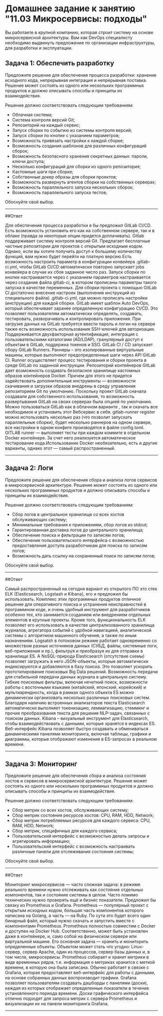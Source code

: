 # Домашнее задание к занятию "11.03 Микросервисы: подходы"

Вы работаете в крупной компанию, которая строит систему на основе микросервисной архитектуры.
Вам как DevOps специалисту необходимо выдвинуть предложение по организации инфраструктуры, для разработки и эксплуатации.


## Задача 1: Обеспечить разработку

Предложите решение для обеспечения процесса разработки: хранение исходного кода, непрерывная интеграция и непрерывная поставка. 
Решение может состоять из одного или нескольких программных продуктов и должно описывать способы и принципы их взаимодействия.

Решение должно соответствовать следующим требованиям:
- Облачная система;
- Система контроля версий Git;
- Репозиторий на каждый сервис;
- Запуск сборки по событию из системы контроля версий;
- Запуск сборки по кнопке с указанием параметров;
- Возможность привязать настройки к каждой сборке;
- Возможность создания шаблонов для различных конфигураций сборок;
- Возможность безопасного хранения секретных данных: пароли, ключи доступа;
- Несколько конфигураций для сборки из одного репозитория;
- Кастомные шаги при сборке;
- Собственные докер образы для сборки проектов;
- Возможность развернуть агентов сборки на собственных серверах;
- Возможность параллельного запуска нескольких сборок;
- Возможность параллельного запуска тестов;

Обоснуйте свой выбор.

---

##Ответ

Для обеспечения процесса разработки я бы предложил GitLab CI/CD. Есть возможность установить его как на собственном сервере, так и в облаке (правда за некоторые опции придется доплачивать). Gitlab поддерживает систему контроля версий Git. Предлагает бесплатные частные репозитории для проектов с открытым исходным кодом. Однако, если вы хотите получить доступ к большему количеству функций, вам нужно будет перейти на платную версию.Есть возможность настроить параметр в конфигурации конвейера .gitlab-ci.yml, чтобы GitLab CI/CD автоматически повторно запускает jobs конвейера в случае их сбоя заданное число раз. Запуск сборки по кнопке настраивается через с указанием параметров настраивается через создание файла gitlab-ci, в котором прописаны параметры такого запуска в качестве переменных. Для сборки проекта с помощью GitLab CI достаточно внесение настроек (выполнения инструкций из специального файла) .gitlab-ci.yml, где можно прописать настройки (инструкции) для каждой сборки. GitLab имеет шаблон Auto DevOps, который обеспечивает заранее определенную конфигурацию CI/CD. Это позволяет пользователям автоматически определять, создавать, тестировать, разворачивать и контролировать приложения. При загрузке данных на GitLab требуется ввести пароль и логин на сервере также есть возможность использования SSH-ключей для авторизации. Поддерживается двухфакторная аутентификация, интеграция с пользовательскими каталогами (AD/LDAP), гранулярный доступ к объектам в GitLab, поддержка токенов и SSO. GitLab CI / CD запускает сбору GitLab Runners. Раннеры – это изолированные виртуальные машины, которые выполняют предопределенные шаги через API GitLab CI. Runner осуществляет процесс тестирования и сборки проекта в среде GitLab по заданной инструкции. Репозиторий контейнеров GitLab дает возможность создавать безопасное хранилище кастомных образов контейнеров Docker. Причем для этого не придется задействовать дополнительные инструменты — возможности скачивания и загрузки образов внедрены в среду управления репозиторием Git по умолчанию. Поскольку проект GitLab сначала создавали для собственного использования, то возможность развертывания GitLab на своих серверах была опцией по умолчанию. Можно пользоваться GitLab как в облачном варианте , так и скачать все необходимое и установить этот Вебсервис в себя. gitlab-runner register можно использовать несколько раз (что позволит запускать параллельные сборки), будет несколько раннеров на одном сервере, все настройки в одном конфиге производятся в файле config.toml. GITLAB runner — выполняет тесты при каждом коммите в отдельном Docker контейнере. За счет него реализуется автоматическое тестирование кода.Использование Docker необязательно, есть и другие варианты, однако этот — самый распространенный.

---

## Задача 2: Логи

Предложите решение для обеспечения сбора и анализа логов сервисов в микросервисной архитектуре.
Решение может состоять из одного или нескольких программных продуктов и должно описывать способы и принципы их взаимодействия.

Решение должно соответствовать следующим требованиям:
- Сбор логов в центральное хранилище со всех хостов обслуживающих систему;
- Минимальные требования к приложениям, сбор логов из stdout;
- Гарантированная доставка логов до центрального хранилища;
- Обеспечение поиска и фильтрации по записям логов;
- Обеспечение пользовательского интерфейса с возможностью предоставления доступа разработчикам для поиска по записям логов;
- Возможность дать ссылку на сохраненный поиск по записям логов;

Обоснуйте свой выбор.

---

##Ответ

Самый распространенный на сегодня вариант из открытого ПО это стек ELK (Elasticsearch, Logstash и Kibana), его и предложил бы использовать. Комплекс этих программных продуктов отличное решение для оперативного поиска и устранения неисправностей в программном коде, и очень удобный инструмент для разработчиков особенно тех, кто занимается созданием или внедрением отдельных элементов в крупные проекты. Кроме того, функциональность ELK позволяет его использовать в качестве централизованного хранилища журналов, агрегатора событий с удобной навигацией, аналитической системы с алгоритмом машинного обучения, а также по иным назначениям. Logsatsh в потоковом режиме работает одновременно со множеством разных источников данных (СУБД, файлы, системные логи, веб-приложения и пр.), фильтруя и преобразуя их для отправки в хранилище ES. А NoSQL-природа Elasticsearch (отсутствие схемы) позволяет загружать в него JSON-объекты, которые автоматически индексируются и добавляются в базу поиска. Это позволяет ускорить прототипирование поисковых Big Data решений. Возможность передачи для стабильной передачи данных журнала в центральную систему. Гибкие поисковые фильтры, включая нечеткий поиск, возможности работы с восточными языками (китайский, японский, корейский) и мультиарендность, когда в рамках одного объекта ES можно динамически организовать несколько различных поисковых систем. Благодаря наличию встроенных анализаторов текста Elasticsearch автоматически выполняет токенизацию, лемматизацию, стемминг и прочие преобразования текста для решения NLP-задач, связанных с поиском данных. Kibana – визуальный инструмент для Elasticsearch, чтобы взаимодействовать с данными, которые хранятся в индексах ES. Веб-интерфейс Kibana позволяет быстро создавать и обмениваться динамическими панелями мониторинга, включая таблицы, графики и диаграммы, которые отображают изменения в ES-запросах в реальном времени. 

---

## Задача 3: Мониторинг

Предложите решение для обеспечения сбора и анализа состояния хостов и сервисов в микросервисной архитектуре.
Решение может состоять из одного или нескольких программных продуктов и должно описывать способы и принципы их взаимодействия.

Решение должно соответствовать следующим требованиям:
- Сбор метрик со всех хостов, обслуживающих систему;
- Сбор метрик состояния ресурсов хостов: CPU, RAM, HDD, Network;
- Сбор метрик потребляемых ресурсов для каждого сервиса: CPU, RAM, HDD, Network;
- Сбор метрик, специфичных для каждого сервиса;
- Пользовательский интерфейс с возможностью делать запросы и агрегировать информацию;
- Пользовательский интерфейс с возможность настраивать различные панели для отслеживания состояния системы;

Обоснуйте свой выбор.

---

##Ответ

Мониторинг микросервисов — часто сложная задача: в режиме реального времени нужно отслеживать как состояние отдельных компонентов, так и состояние системы в целом. Часто помимо технических нужно проверять ещё и бизнес показатели. Предложил бы связку из Prometheus и Grafana. Prometheus — популярный проект с открытым исходных кодом, большая часть компонентов которого написана на Golang, а часть — на Ruby. По сути это  будет всего один бинарный файл, который нужно скачать и запустить вместе с компонентами Prometheus.  Prometheus полностью совместим с Docker и доступен на Docker Hub. 
Соответственно, может быть установлен даже в контейнере, и, само собой на физическом сервере или виртуальной машине. Его основная задача — хранить и мониторить определенные объекты. Объектом может стать что угодно: Linux-сервер, сервер Apache, один из процессов, сервер базы данных и, в том числе, микросервисы. Prometheus собирает и хранит  метрики в виде  временных рядов, т.е. информация о метриках хранится с меткой времени, в которую она была записана. Обычно работает в связке с Grafana, которая предоставляет веб-интерфейс для работы с данными, на основе собранных данных воспроизводит графики.  Grafana позволяет пользователям создавать дашборды с панелями (доски), каждая из которых отображает определенные показатели в течение установленного периода времени. Доски графического интерфейса отлично подходят для запроса метрик с сервера Prometheus и визуализации их на панели мониторинга Grafana.

---

